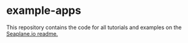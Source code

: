 # example-apps
This repository contains the code for all tutorials and examples on the [Seaplane.io readme.](https://developers.seaplane.io) 
